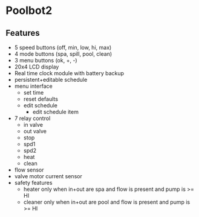 # Poolbot2

## Features

* 5 speed buttons (off, min, low, hi, max)
* 4 mode buttons (spa, spill, pool, clean)
* 3 menu buttons (ok, +, -)
* 20x4 LCD display
* Real time clock module with battery backup
* persistent+editable schedule
* menu interface
  * set time
  * reset defaults
  * edit schedule
    * edit schedule item
* 7 relay control
  * in valve
  * out valve
  * stop
  * spd1
  * spd2
  * heat
  * clean
* flow sensor
* valve motor current sensor
* safety features
  * heater only when in+out are spa and flow is present and pump is >= HI
  * cleaner only when in+out are pool and flow is present and pump is >= HI
